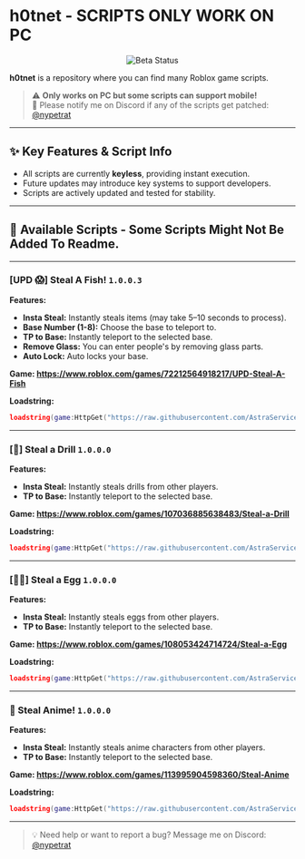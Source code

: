 # h0tnet - SCRIPTS ONLY WORK ON PC

<p align="center">
  <img src="https://img.shields.io/badge/Status-Beta-yellow?style=for-the-badge" alt="Beta Status">
</p>

**h0tnet** is a repository where you can find many Roblox game scripts.  
> ⚠️ **Only works on PC but some scripts can support mobile!**  
> 📣 Please notify me on Discord if any of the scripts get patched: [@nypetrat](https://discord.com/users/nypetrat)

---

## ✨ Key Features & Script Info

- All scripts are currently **keyless**, providing instant execution.
- Future updates may introduce key systems to support developers.
- Scripts are actively updated and tested for stability.

---

## 📜 Available Scripts - Some Scripts Might Not Be Added To Readme.

---

### [UPD 😱] Steal A Fish! `1.0.0.3`

**Features:**
- **Insta Steal:** Instantly steals items (may take 5–10 seconds to process).
- **Base Number (1-8):** Choose the base to teleport to.
- **TP to Base:** Instantly teleport to the selected base.
- **Remove Glass:** You can enter people's by removing glass parts.
- **Auto Lock:** Auto locks your base.

**Game: https://www.roblox.com/games/72212564918217/UPD-Steal-A-Fish**

**Loadstring:**
```lua
loadstring(game:HttpGet("https://raw.githubusercontent.com/AstraServices/h0tnet/refs/heads/main/stealafish.lua"))()
```

---

### [🔴] Steal a Drill `1.0.0.0`

**Features:**
- **Insta Steal:** Instantly steals drills from other players.
- **TP to Base:** Instantly teleport to the selected base.

**Game: https://www.roblox.com/games/107036885638483/Steal-a-Drill**

**Loadstring:**
```lua
loadstring(game:HttpGet("https://raw.githubusercontent.com/AstraServices/h0tnet/refs/heads/main/stealadrill.lua"))()
```

---

### [🐦‍🔥] Steal a Egg `1.0.0.0`

**Features:**
- **Insta Steal:** Instantly steals eggs from other players.
- **TP to Base:** Instantly teleport to the selected base.

**Game: https://www.roblox.com/games/108053424714724/Steal-a-Egg**

**Loadstring:**
```lua
loadstring(game:HttpGet("https://raw.githubusercontent.com/AstraServices/h0tnet/refs/heads/main/stealaegg.lua"))()
```

---

### 🚨 Steal Anime! `1.0.0.0`

**Features:**
- **Insta Steal:** Instantly steals anime characters from other players.
- **TP to Base:** Instantly teleport to the selected base.

**Game: https://www.roblox.com/games/113995904598360/Steal-Anime**

**Loadstring:**
```lua
loadstring(game:HttpGet("https://raw.githubusercontent.com/AstraServices/h0tnet/refs/heads/main/stealanime.lua"))()
```

---

> 💡 Need help or want to report a bug? Message me on Discord: [@nypetrat](https://discord.com/users/nypetrat)
